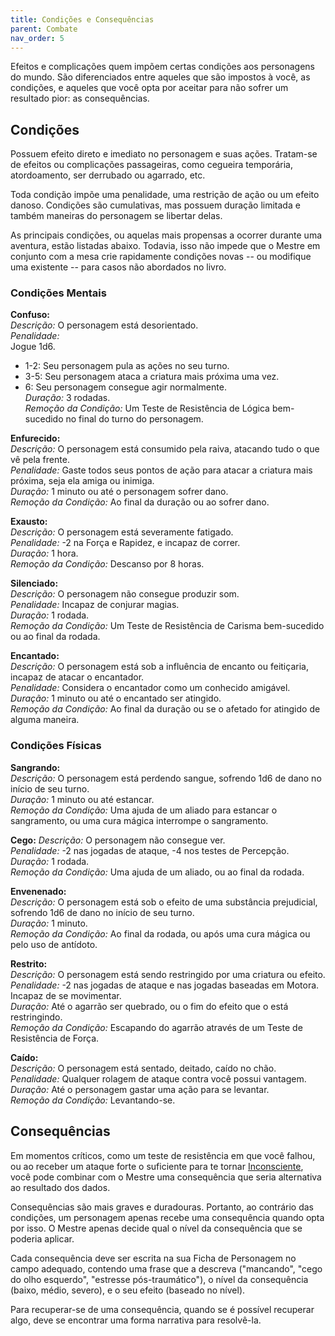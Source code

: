 ```yaml
---
title: Condições e Consequências
parent: Combate
nav_order: 5
---
```

Efeitos e complicações quem impõem certas condições aos personagens do mundo. São diferenciados entre aqueles que são impostos à você, as condições, e aqueles que você opta por aceitar para não sofrer um resultado pior: as consequências. 

## Condições
Possuem efeito direto e imediato no personagem e suas ações. Tratam-se de efeitos ou complicações passageiras, como cegueira temporária, atordoamento, ser derrubado ou agarrado, etc.  

Toda condição impõe uma penalidade, uma restrição de ação ou um efeito danoso. Condições são cumulativas, mas possuem duração limitada e também maneiras do personagem se libertar delas.

As principais condições, ou aquelas mais propensas a ocorrer durante uma aventura, estão listadas abaixo. Todavia, isso não impede que o Mestre em conjunto com a mesa crie rapidamente condições novas -- ou modifique uma existente -- para casos não abordados no livro.  
  
### Condições Mentais
**Confuso:** <br> 
_Descrição:_ O personagem está desorientado.<br> 
_Penalidade:_ <br> 
Jogue 1d6. <br>
- 1-2: Seu personagem pula as ações no seu turno.
- 3-5: Seu personagem ataca a criatura mais próxima uma vez.
- 6: Seu personagem consegue agir normalmente.<br> 
_Duração:_ 3 rodadas.<br> 
_Remoção da Condição:_ Um Teste de Resistência de Lógica bem-sucedido no final do turno do personagem. 

**Enfurecido:** <br> 
_Descrição:_ O personagem está consumido pela raiva, atacando tudo o que vê pela frente. <br> 
_Penalidade:_ Gaste todos seus pontos de ação para atacar a criatura mais próxima, seja ela amiga ou inimiga. <br> 
_Duração:_ 1 minuto ou até o personagem sofrer dano. <br> 
_Remoção da Condição:_ Ao final da duração ou ao sofrer dano. 

**Exausto:** <br> 
_Descrição:_ O personagem está severamente fatigado. <br> 
_Penalidade:_ -2 na Força e Rapidez, e incapaz de correr. <br> 
_Duração:_ 1 hora. <br> 
_Remoção da Condição:_ Descanso por 8 horas. 

**Silenciado:** <br> 
_Descrição:_ O personagem não consegue produzir som. <br> 
_Penalidade:_ Incapaz de conjurar magias. <br> 
_Duração:_ 1 rodada. <br> 
_Remoção da Condição:_ Um Teste de Resistência de Carisma bem-sucedido ou ao final da rodada. 

**Encantado:** <br> 
_Descrição:_ O personagem está sob a influência de encanto ou feitiçaria, incapaz de atacar o encantador. <br> 
_Penalidade:_ Considera o encantador como um conhecido amigável. <br> 
_Duração:_ 1 minuto ou até o encantado ser atingido. <br> 
_Remoção da Condição:_ Ao final da duração ou se o afetado for atingido de alguma maneira.

### Condições Físicas
**Sangrando:** <br> 
_Descrição:_ O personagem está perdendo sangue, sofrendo 1d6 de dano no início de seu turno. <br> 
_Duração:_ 1 minuto ou até estancar. <br> 
_Remoção da Condição:_ Uma ajuda de um aliado para estancar o sangramento, ou uma cura mágica interrompe o sangramento.  

**Cego:**
_Descrição:_ O personagem não consegue ver. <br> 
_Penalidade:_ -2 nas jogadas de ataque, -4 nos testes de Percepção. <br> 
_Duração:_ 1 rodada. <br> 
_Remoção da Condição:_ Uma ajuda de um aliado, ou ao final da rodada.

**Envenenado:** <br> 
_Descrição:_ O personagem está sob o efeito de uma substância prejudicial, sofrendo 1d6 de dano no início de seu turno. <br> 
_Duração:_ 1 minuto. <br> 
_Remoção da Condição:_ Ao final da rodada, ou após uma cura mágica ou pelo uso de antídoto.

**Restrito:** <br>
_Descrição:_ O personagem está sendo restringido por uma criatura ou efeito. <br>
_Penalidade:_ -2 nas jogadas de ataque e nas jogadas baseadas em Motora. Incapaz de se movimentar.<br>
_Duração:_ Até o agarrão ser quebrado, ou o fim do efeito que o está restringindo. <br>
_Remoção da Condição:_ Escapando do agarrão através de um Teste de Resistência de Força.

**Caído:** <br>
_Descrição:_ O personagem está sentado, deitado, caído no chão. <br>
_Penalidade:_ Qualquer rolagem de ataque contra você possui vantagem. <br> 
_Duração:_ Até o personagem gastar uma ação para se levantar. <br>
_Remoção da Condição:_ Levantando-se.

## Consequências
Em momentos críticos, como um teste de resistência em que você falhou, ou ao receber um ataque forte o suficiente para te tornar [Inconsciente](https://filipesoaresbranco-lab.github.io/low-fantasyd20/docs/Combate/Inconsciente.html), você pode combinar com o Mestre uma consequência que seria alternativa ao resultado dos dados. 

Consequências são mais graves e duradouras. Portanto, ao contrário das condições, um personagem apenas recebe uma consequência quando opta por isso. O Mestre apenas decide qual o nível da consequência que se poderia aplicar. 

Cada consequência deve ser escrita na sua Ficha de Personagem no campo adequado, contendo uma frase que a descreva ("mancando", "cego do olho esquerdo", "estresse pós-traumático"), o nível da consequência (baixo, médio, severo), e o seu efeito (baseado no nível). 

Para recuperar-se de uma consequência, quando se é possível recuperar algo, deve se encontrar uma forma narrativa para resolvê-la. 
